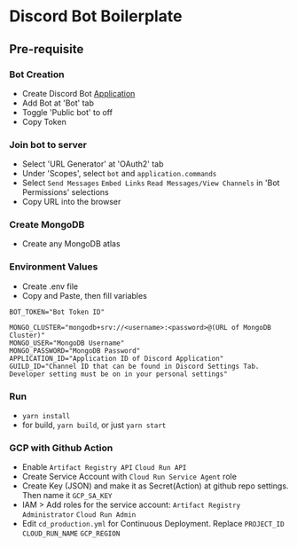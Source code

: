 # Discord Bot Boilerplate

## Pre-requisite
### Bot Creation
- Create Discord Bot [Application](https://discord.com/developers/applications)
- Add Bot at 'Bot' tab
- Toggle 'Public bot' to off
- Copy Token

### Join bot to server
- Select 'URL Generator' at 'OAuth2' tab
- Under 'Scopes', select `bot` and `application.commands`
- Select `Send Messages` `Embed Links` `Read Messages/View Channels` in 'Bot Permissions' selections
- Copy URL into the browser

### Create MongoDB
- Create any MongoDB atlas

### Environment Values
- Create .env file
- Copy and Paste, then fill variables
```
BOT_TOKEN="Bot Token ID"

MONGO_CLUSTER="mongodb+srv://<username>:<password>@(URL of MongoDB Cluster)"
MONGO_USER="MongoDB Username"
MONGO_PASSWORD="MongoDB Password"
APPLICATION_ID="Application ID of Discord Application"
GUILD_ID="Channel ID that can be found in Discord Settings Tab. Developer setting must be on in your personal settings"
```

### Run
- `yarn install`
- for build, `yarn build`, or just `yarn start`

### GCP with Github Action
- Enable `Artifact Registry API` `Cloud Run API`
- Create Service Account with `Cloud Run Service Agent` role
- Create Key (JSON) and make it as Secret(Action) at github repo settings. Then name it `GCP_SA_KEY`
- IAM > Add roles for the service account: `Artifact Registry Administrator` `Cloud Run Admin`
- Edit `cd_production.yml` for Continuous Deployment. Replace `PROJECT_ID` `CLOUD_RUN_NAME` `GCP_REGION`
